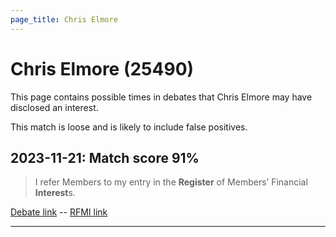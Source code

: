 ```yaml
---
page_title: Chris Elmore
---
```


# Chris Elmore  (25490)

This page contains possible times in debates that Chris Elmore may have disclosed an interest.

This match is loose and is likely to include false positives. 



## 2023-11-21: Match score 91%

>I refer Members to my entry in the **Register** of Members’ Financial **Interest**s.

[Debate link](https://www.theyworkforyou.com/debates/?id=2023-11-21a.187.2)  --  [RFMI link](https://www.theyworkforyou.com/mp/25490/register)


---

